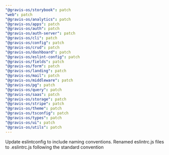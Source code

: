 ```yaml
---
"@gravis-os/storybook": patch
"web": patch
"@gravis-os/analytics": patch
"@gravis-os/apps": patch
"@gravis-os/auth": patch
"@gravis-os/auth-server": patch
"@gravis-os/cli": patch
"@gravis-os/config": patch
"@gravis-os/crud": patch
"@gravis-os/dashboard": patch
"@gravis-os/eslint-config": patch
"@gravis-os/fields": patch
"@gravis-os/form": patch
"@gravis-os/landing": patch
"@gravis-os/mail": patch
"@gravis-os/middleware": patch
"@gravis-os/pg": patch
"@gravis-os/query": patch
"@gravis-os/saas": patch
"@gravis-os/storage": patch
"@gravis-os/stripe": patch
"@gravis-os/theme": patch
"@gravis-os/tsconfig": patch
"@gravis-os/types": patch
"@gravis-os/ui": patch
"@gravis-os/utils": patch
---
```


Update eslintconfig to include naming conventions. Renamed eslintrc.js files to .eslintrc.js following the standard convention
